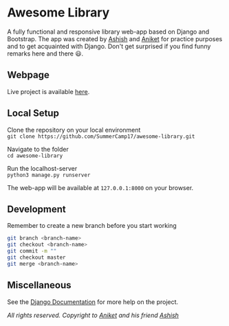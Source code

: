 # Awesome Library


A fully functional and responsive library web-app based on Django and Bootstrap. The app was created by [Ashish](https://github.com/aasis21) and [Aniket](https://github.com/lordaniket06) for practice purposes and to get acquainted with Django. Don't get surprised if you find funny remarks here and there :smiley:.

## Webpage
Live project is available [here](https://aasis21.pythonanywhere.com).

## Local Setup
Clone the repository on your local environment <br>
` git clone https://github.com/SummerCamp17/awesome-library.git `

Navigate to the folder <br>
` cd awesome-library `

Run the localhost-server <br>
` python3 manage.py runserver `

The web-app will be available at `127.0.0.1:8000` on your browser. 

## Development
Remember to create a new branch before you start working <br>
``` sh
git branch <branch-name>
git checkout <branch-name>
git commit -m ""
git checkout master
git merge <branch-name>
```
## Miscellaneous
See the [Django Documentation](https://docs.djangoproject.com/en/1.11/) for more help on the project. 



*All rights reserved. Copyright to [Aniket](https://github.com/lordaniket06) and his friend [Ashish](https://github.com/aasis21)*
